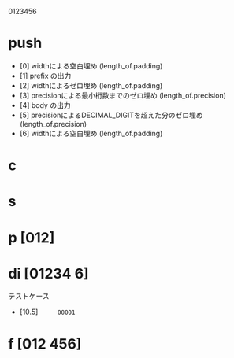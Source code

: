 0123456

# push
- [0] widthによる空白埋め (length_of.padding)
- [1] prefix の出力
- [2] widthによるゼロ埋め (length_of.padding)
- [3] precisionによる最小桁数までのゼロ埋め (length_of.precision) 
- [4] body の出力
- [5] precisionによるDECIMAL_DIGITを超えた分のゼロ埋め (length_of.precision) 
- [6] widthによる空白埋め (length_of.padding)

# c
# s
# p  [012]

# di [01234 6]

テストケース
- [10.5] `     00001`

# f  [012 456]